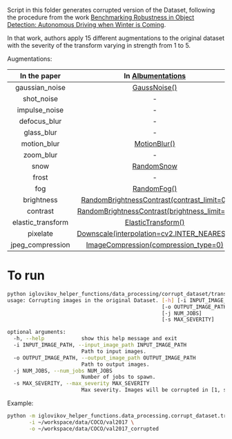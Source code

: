 Script in this folder generates corrupted version of the Dataset, following the procedure from the work [Benchmarking Robustness in Object Detection: Autonomous Driving when Winter is Coming](https://arxiv.org/abs/1907.07484).

In that work, authors apply 15 different augmentations to the original dataset with the severity of the transform varying in strength from 1 to 5.

Augmentations:

In the paper  | In [Albumentations](https://github.com/albumentations-team/albumentations)  |
:-----:|:---------:|
gaussian_noise | [GaussNoise()](https://albumentations.readthedocs.io/en/latest/api/augmentations.html#albumentations.augmentations.transforms.GaussNoise)  |
shot_noise | - |
impulse_noise | - |
defocus_blur | - |
glass_blur | - |
motion_blur | [MotionBlur()](https://albumentations.readthedocs.io/en/latest/api/augmentations.html#albumentations.augmentations.transforms.MotionBlur) |
zoom_blur   | -  |
snow   | [RandomSnow](https://albumentations.readthedocs.io/en/latest/api/augmentations.html#albumentations.augmentations.transforms.RandomSnow) |
frost | -  |
fog | [RandomFog()](https://albumentations.readthedocs.io/en/latest/api/augmentations.html#albumentations.augmentations.transforms.RandomFog)  |
brightness    | [RandomBrightnessContrast(contrast_limit=0)](https://albumentations.readthedocs.io/en/latest/api/augmentations.html#albumentations.augmentations.transforms.RandomBrightnessContrast)  |
contrast | [RandomBrightnessContrast(brightness_limit=0)](https://albumentations.readthedocs.io/en/latest/api/augmentations.html#albumentations.augmentations.transforms.RandomBrightnessContrast) |
elastic_transform | [ElasticTransform()](https://albumentations.readthedocs.io/en/latest/api/augmentations.html#albumentations.augmentations.transforms.ElasticTransform) |
pixelate | [Downscale(interpolation=cv2.INTER_NEAREST)](https://albumentations.readthedocs.io/en/latest/api/augmentations.html#albumentations.augmentations.transforms.Downscale) |
jpeg_compression | [ImageCompression(compression_type=0)](https://albumentations.readthedocs.io/en/latest/api/augmentations.html#albumentations.augmentations.transforms.ImageCompression) |


# To run

```bash
python iglovikov_helper_functions/data_processing/corrupt_dataset/transform.py -h                           (anaconda3)  13:51:19
usage: Corrupting images in the original Dataset. [-h] [-i INPUT_IMAGE_PATH]
                                                  [-o OUTPUT_IMAGE_PATH]
                                                  [-j NUM_JOBS]
                                                  [-s MAX_SEVERITY]

optional arguments:
  -h, --help            show this help message and exit
  -i INPUT_IMAGE_PATH, --input_image_path INPUT_IMAGE_PATH
                        Path to input images.
  -o OUTPUT_IMAGE_PATH, --output_image_path OUTPUT_IMAGE_PATH
                        Path to output images.
  -j NUM_JOBS, --num_jobs NUM_JOBS
                        Number of jobs to spawn.
  -s MAX_SEVERITY, --max_severity MAX_SEVERITY
                        Max severity. Images will be corrupted in [1, s]

```

Example:
```bash
python -m iglovikov_helper_functions.data_processing.corrupt_dataset.transform \
       -i ~/workspace/data/COCO/val2017 \
       -o ~/workspace/data/COCO/val2017_corrupted
```
